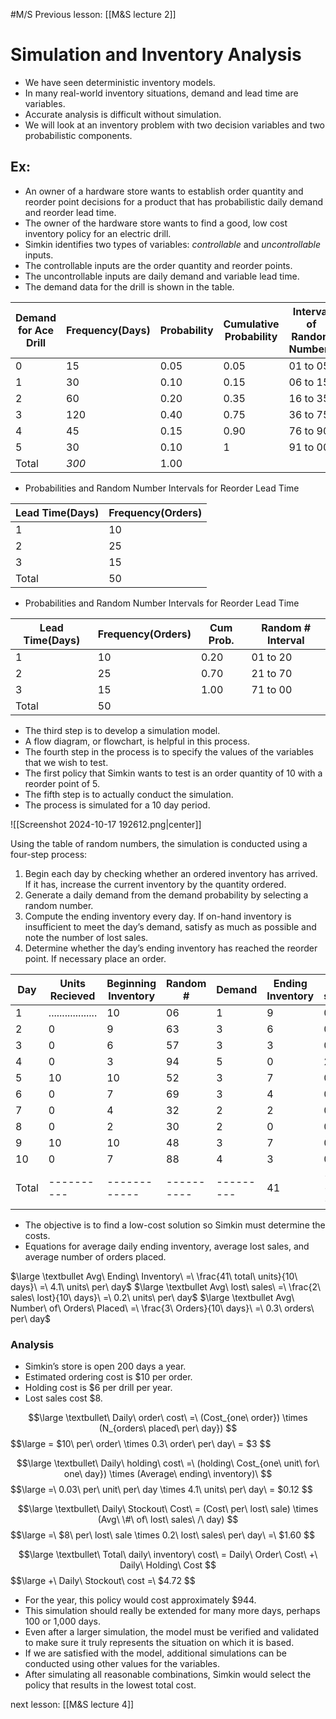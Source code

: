 #M/S 
Previous lesson: [[M&S lecture 2]] 
# Simulation and Inventory Analysis
* We have seen deterministic inventory models. 
* In many real-world inventory situations, demand and lead time are variables.
* Accurate analysis is difficult without simulation.
* We will look at an inventory problem with two decision variables and two probabilistic components.
## Ex:
* An owner of a hardware store wants to establish order quantity and reorder point decisions for a product that has probabilistic daily demand and reorder lead time.
* The owner of the hardware store wants to find a good, low cost inventory policy for an electric drill.
* Simkin identifies two types of variables: _controllable_ and _uncontrollable_ inputs.
* The controllable inputs are the order quantity and reorder points.
* The uncontrollable inputs are daily demand and variable lead time.
* The demand data for the drill is shown in the table.

| Demand for Ace Drill | Frequency(Days) | Probability | Cumulative Probability | Interval of Random Numbers |
| -------------------- | --------------- | ----------- | ---------------------- | -------------------------- |
| 0                    | 15              | 0.05        | 0.05                   | 01 to 05                   |
| 1                    | 30              | 0.10        | 0.15                   | 06 to 15                   |
| 2                    | 60              | 0.20        | 0.35                   | 16 to 35                   |
| 3                    | 120             | 0.40        | 0.75                   | 36 to 75                   |
| 4                    | 45              | 0.15        | 0.90                   | 76 to 90                   |
| 5                    | 30              | 0.10        | 1                      | 91 to 00                   |
| Total                | _300_           | 1.00        |                        |                            |

* Probabilities and Random Number Intervals for Reorder Lead Time

| Lead Time(Days) | Frequency(Orders) |
| --------------- | ----------------- |
| 1               | 10                |
| 2               | 25                |
| 3               | 15                |
| Total           | 50                |

* Probabilities and Random Number Intervals for Reorder Lead Time

| Lead Time(Days) | Frequency(Orders) | Cum Prob. | Random # Interval |
| --------------- | ----------------- | --------- | ----------------- |
| 1               | 10                | 0.20      | 01 to 20          |
| 2               | 25                | 0.70      | 21 to 70          |
| 3               | 15                | 1.00      | 71 to 00          |
| Total           | 50                |           |                   |
* The third step is to develop a simulation model.
* A flow diagram, or flowchart, is helpful in this process.
* The fourth step in the process is to specify the values of the variables that we wish to test.
* The first policy that Simkin wants to test is an order quantity of 10 with a reorder point of 5.
* The fifth step is to actually conduct the simulation.
* The process is simulated for a 10 day period.

![[Screenshot 2024-10-17 192612.png|center]]

Using the table of random numbers, the simulation is conducted using a four-step process:
1. Begin each day by checking whether an ordered inventory has arrived. If it has, increase the current inventory by the quantity ordered.
2. Generate a daily demand from the demand probability by selecting a random number.
3. Compute the ending inventory every day. If on-hand inventory is insufficient to meet the day’s demand, satisfy as much as possible and note the number of lost sales.
4. Determine whether the day’s ending inventory has reached the reorder point. If necessary place an order.

| Day   | Units Recieved     | Beginning Inventory | Random #   | Demand    | Ending Inventory | Lost sales | Order? | Random Number | Lead Time |
| ----- | ------------------ | ------------------- | ---------- | --------- | ---------------- | ---------- | ------ | ------------- | --------- |
| 1     | .................. | 10                  | 06         | 1         | 9                | 0          | N      |               |           |
| 2     | 0                  | 9                   | 63         | 3         | 6                | 0          | N      |               |           |
| 3     | 0                  | 6                   | 57         | 3         | 3                | 0          | _Y_    | 02            | 1         |
| 4     | 0                  | 3                   | 94         | 5         | 0                | 2          | N      |               |           |
| 5     | 10                 | 10                  | 52         | 3         | 7                | 0          | N      |               |           |
| 6     | 0                  | 7                   | 69         | 3         | 4                | 0          | _Y_    | 33            | 2         |
| 7     | 0                  | 4                   | 32         | 2         | 2                | 0          | N      |               |           |
| 8     | 0                  | 2                   | 30         | 2         | 0                | 0          | N      |               |           |
| 9     | 10                 | 10                  | 48         | 3         | 7                | 0          | N      |               |           |
| 10    | 0                  | 7                   | 88         | 4         | 3                | 0          | _Y_    | 14            | 1         |
| Total | ----------         | ------------        | ---------- | --------- | 41               | -------    | ------ | ----------    | ------    |

* The objective is to find a low-cost solution so Simkin must determine the costs.
* Equations for average daily ending inventory, average lost sales, and average number of orders placed.

$\large \textbullet Avg\ Ending\ Inventory\ =\ \frac{41\ total\ units}{10\ days}\ =\ 4.1\ units\ per\ day$
$\large \textbullet Avg\ lost\ sales\ =\ \frac{2\ sales\ lost}{10\ days}\ =\ 0.2\ units\ per\ day$
$\large \textbullet Avg\ Number\ of\ Orders\ Placed\ =\ \frac{3\ Orders}{10\ days}\ =\ 0.3\ orders\ per\ day$
### Analysis
* Simkin’s store is open 200 days a year.
* Estimated ordering cost is $10 per order.
* Holding cost is $6 per drill per year.
* Lost sales cost $8.

$$\large
\textbullet\ Daily\ order\ cost\ =\ (Cost_{one\ order}) \times (N_{orders\ placed\ per\ day})
$$
$$\large
= $10\ per\ order\ \times 0.3\ order\ per\ day\ = $3
$$

$$\large
\textbullet\ Daily\ holding\ cost\ =\ (holding\ Cost_{one\ unit\ for\ one\ day}) \times (Average\ ending\ inventory)\ 
$$
$$\large
=\ 0.03\ per\ unit\ per\ day \times 4.1\ units\ per\ day\ = $0.12
$$

$$\large
\textbullet\ Daily\ Stockout\ Cost\ = (Cost\ per\ lost\ sale) \times (Avg\ \#\ of\ lost\ sales\ /\ day)
$$
$$\large
=\ $8\ per\ lost\ sale \times 0.2\ lost\ sales\ per\ day\ =\ $1.60
$$

$$\large
\textbullet\ Total\ daily\ inventory\ cost\ = Daily\ Order\ Cost\ +\ Daily\ Holding\ Cost 
$$
$$\large
+\ Daily\ Stockout\ cost =\ $4.72
$$

* For the year, this policy would cost approximately $944. 
* This simulation should really be extended for many more days, perhaps 100 or 1,000 days.
* Even after a larger simulation, the model must be verified and validated to make sure it truly represents the situation on which it is based.
* If we are satisfied with the model, additional simulations can be conducted using other values for the variables.
* After simulating all reasonable combinations, Simkin would select the policy that results in the lowest total cost.


next lesson: [[M&S lecture 4]]
